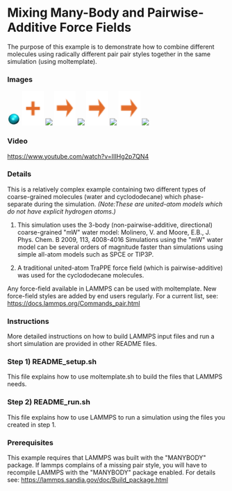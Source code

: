 Mixing Many-Body and Pairwise-Additive Force Fields
===============
The purpose of this example is to demonstrate how to combine different molecules
using radically different pair pair styles together in the same simulation
(using moltemplate).


### Images

<img src="images/watMW.jpg" width=30> <img src="images/plus.svg" height=80> <img src="images/cyclopentane.jpg" width=80> <img src="images/rightarrow.svg" height=80>  <img src="images/cyclododecane+watMW_t=0ps_LR.jpg" width=150> <img src="images/rightarrow.svg" height=80>  <img src="images/cyclododecane+watMW_t=50ps_LR.jpg" width=150> <img src="images/rightarrow.svg" height=80>  <img src="images/cyclododecane+watMW_t=400ps_LR.jpg" width=150>

### Video

https://www.youtube.com/watch?v=IIIHg2p7QN4


### Details

This is a relatively complex example containing two different types of
coarse-grained molecules (water and cyclododecane)
which phase-separate during the simulation.
*(Note:These are united-atom models which do not have explicit hydrogen atoms.)*

1) This simulation uses the 3-body
(non-pairwise-additive, directional) coarse-grained "mW" water model:
Molinero, V. and Moore, E.B., J. Phys. Chem. B 2009, 113, 4008-4016
Simulations using the "mW" water model can be several orders of magnitude
faster than simulations using simple all-atom models such as SPCE or TIP3P.

2) A traditional united-atom TraPPE force field (which is pairwise-additive)
was used for the cyclododecane molecules.


Any force-field available in LAMMPS can be used with moltemplate.
New force-field styles are added by end users regularly.
For a current list, see:
https://docs.lammps.org/Commands_pair.html


### Instructions 
More detailed instructions on how to build LAMMPS input files and
run a short simulation are provided in other README files.

### Step 1) README_setup.sh
This file explains how to use moltemplate.sh to build the files that
LAMMPS needs.

### Step 2) README_run.sh
This file explains how to use LAMMPS to run a simulation using the
files you created in step 1.


### Prerequisites

This example requires that LAMMPS was built with the "MANYBODY" package.
If lammps complains of a missing pair style, you will have to recompile
LAMMPS with the "MANYBODY" package enabled.
For details see:
https://lammps.sandia.gov/doc/Build_package.html
